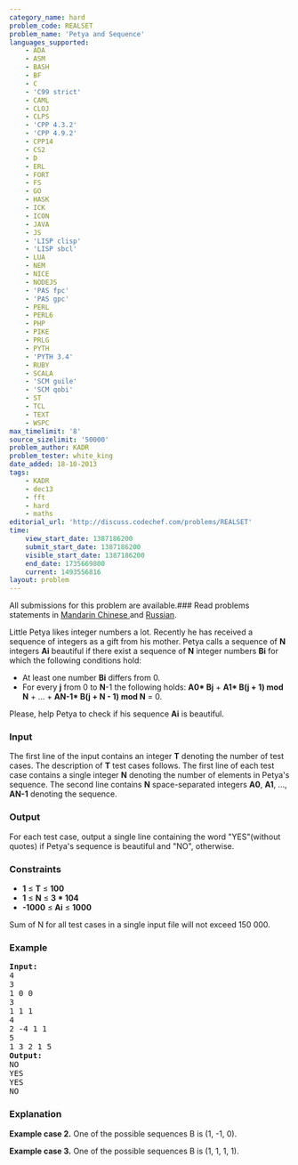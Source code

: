```yaml
---
category_name: hard
problem_code: REALSET
problem_name: 'Petya and Sequence'
languages_supported:
    - ADA
    - ASM
    - BASH
    - BF
    - C
    - 'C99 strict'
    - CAML
    - CLOJ
    - CLPS
    - 'CPP 4.3.2'
    - 'CPP 4.9.2'
    - CPP14
    - CS2
    - D
    - ERL
    - FORT
    - FS
    - GO
    - HASK
    - ICK
    - ICON
    - JAVA
    - JS
    - 'LISP clisp'
    - 'LISP sbcl'
    - LUA
    - NEM
    - NICE
    - NODEJS
    - 'PAS fpc'
    - 'PAS gpc'
    - PERL
    - PERL6
    - PHP
    - PIKE
    - PRLG
    - PYTH
    - 'PYTH 3.4'
    - RUBY
    - SCALA
    - 'SCM guile'
    - 'SCM qobi'
    - ST
    - TCL
    - TEXT
    - WSPC
max_timelimit: '8'
source_sizelimit: '50000'
problem_author: KADR
problem_tester: white_king
date_added: 18-10-2013
tags:
    - KADR
    - dec13
    - fft
    - hard
    - maths
editorial_url: 'http://discuss.codechef.com/problems/REALSET'
time:
    view_start_date: 1387186200
    submit_start_date: 1387186200
    visible_start_date: 1387186200
    end_date: 1735669800
    current: 1493556816
layout: problem
---
```

All submissions for this problem are available.###  Read problems statements in [Mandarin Chinese ](http://www.codechef.com/download/translated/DEC13/mandarin/REALSET.pdf) and [Russian](http://www.codechef.com/download/translated/DEC13/russian/REALSET_1.pdf).

Little Petya likes integer numbers a lot. Recently he has received a sequence of integers as a gift from his mother. Petya calls a sequence of **N** integers **Ai** beautiful if there exist a sequence of **N** integer numbers **Bi** for which the following conditions hold:

- At least one number **Bi** differs from 0.
- For every **j** from 0 to **N**-1 the following holds: 
     **A0\* Bj** + **A1\* B(j + 1) mod N** + ... + **AN-1\* B(j + N - 1) mod N** = 0.



Please, help Petya to check if his sequence **Ai** is beautiful.

### Input

The first line of the input contains an integer **T** denoting the number of test cases. The description of **T** test cases follows.
The first line of each test case contains a single integer **N** denoting the number of elements in Petya's sequence. The second line contains **N** space-separated integers **A0**, **A1**, ..., **AN-1** denoting the sequence.

### Output

For each test case, output a single line containing the word "YES"(without quotes) if Petya's sequence is beautiful and "NO", otherwise.

### Constraints

- **1** ≤ **T** ≤ **100**
- **1** ≤ **N** ≤ **3 \* 104**
- **-1000** ≤ **Ai** ≤ **1000**

Sum of N for all test cases in a single input file will not exceed 150 000.

### Example

<pre><b>Input:</b>
4
3
1 0 0
3
1 1 1
4
2 -4 1 1
5
1 3 2 1 5
<b>Output:</b>
NO
YES
YES
NO
</pre>
### Explanation

**Example case 2.** One of the possible sequences B is (1, -1, 0).

**Example case 3.** One of the possible sequences B is (1, 1, 1, 1).
